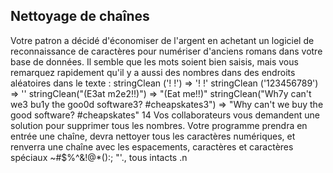 ## Nettoyage de chaînes
Votre patron a décidé d'économiser de l'argent en achetant un logiciel de reconnaissance de caractères 
pour numériser d'anciens romans dans votre base de données. Il semble que les mots soient bien saisis, 
mais vous remarquez rapidement qu'il y a aussi des nombres dans des endroits aléatoires dans le texte :
stringClean ('! !') => '! !'
stringClean ('123456789') => ''
stringClean("(E3at m2e2!!)") => "(Eat me!!)"
stringClean("Wh7y can't we3 bu1y the goo0d software3? #cheapskates3") => "Why can't we 
buy the good software? #cheapskates"
14
Vos collaborateurs vous demandent une solution pour supprimer tous les nombres. Votre programme 
prendra en entrée une chaîne, devra nettoyer tous les caractères numériques, et renverra une chaîne avec 
les espacements, caractères et caractères spéciaux ~#$%^&!@*():; "'., tous intacts  .n